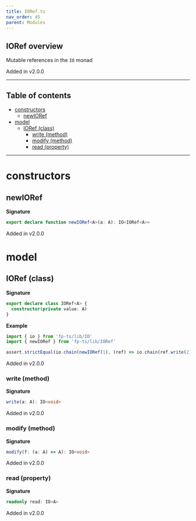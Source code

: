 ```yaml
---
title: IORef.ts
nav_order: 45
parent: Modules
---
```


## IORef overview

Mutable references in the `IO` monad

Added in v2.0.0

---

<h2 class="text-delta">Table of contents</h2>

- [constructors](#constructors)
  - [newIORef](#newioref)
- [model](#model)
  - [IORef (class)](#ioref-class)
    - [write (method)](#write-method)
    - [modify (method)](#modify-method)
    - [read (property)](#read-property)

---

# constructors

## newIORef

**Signature**

```ts
export declare function newIORef<A>(a: A): IO<IORef<A>>
```

Added in v2.0.0

# model

## IORef (class)

**Signature**

```ts
export declare class IORef<A> {
  constructor(private value: A)
}
```

**Example**

```ts
import { io } from 'fp-ts/lib/IO'
import { newIORef } from 'fp-ts/lib/IORef'

assert.strictEqual(io.chain(newIORef(1), (ref) => io.chain(ref.write(2), () => ref.read))(), 2)
```

Added in v2.0.0

### write (method)

**Signature**

```ts
write(a: A): IO<void>
```

Added in v2.0.0

### modify (method)

**Signature**

```ts
modify(f: (a: A) => A): IO<void>
```

Added in v2.0.0

### read (property)

**Signature**

```ts
readonly read: IO<A>
```

Added in v2.0.0
